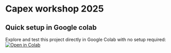 # Capex workshop 2025

## Quick setup in Google colab

Explore and test this project directly in Google Colab with no setup required: 
[![Open in Colab](https://colab.research.google.com/assets/colab-badge.svg)](https://colab.research.google.com/github/Atuxen/colorbot-workshop/blob/main/capex-workshop.ipynb)
